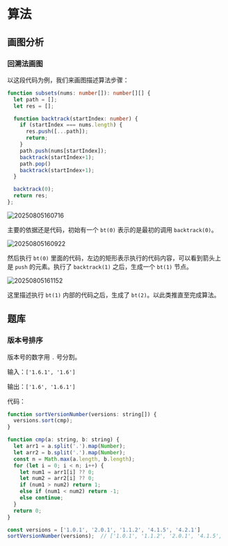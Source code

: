 # 算法

## 画图分析

### 回溯法画图

以这段代码为例，我们来画图描述算法步骤：

```ts
function subsets(nums: number[]): number[][] {
  let path = [];
  let res = [];

  function backtrack(startIndex: number) {
    if (startIndex === nums.length) {
      res.push([...path]);
      return;
    }
    path.push(nums[startIndex]);
    backtrack(startIndex+1);
    path.pop()
    backtrack(startIndex+1);
  }

  backtrack(0);
  return res;
};
```

![20250805160716](https://kat-tc.oss-cn-chengdu.aliyuncs.com/20250805160716.png)

主要的依据还是代码，初始有一个 `bt(0)` 表示的是最初的调用 `backtrack(0)`。

![20250805160922](https://kat-tc.oss-cn-chengdu.aliyuncs.com/20250805160922.png)

然后执行 `bt(0)` 里面的代码，左边的矩形表示执行的代码内容，可以看到箭头上是 `push` 的元素。执行了 `backtrack(1)` 之后，生成一个 `bt(1)` 节点。

![20250805161152](https://kat-tc.oss-cn-chengdu.aliyuncs.com/20250805161152.png)

这里描述执行 `bt(1)` 内部的代码之后，生成了 `bt(2)`。以此类推直至完成算法。

## 题库

### 版本号排序

版本号的数字用 `.` 号分割。

输入：`['1.6.1', '1.6']`

输出：`['1.6', '1.6.1']`

代码：

```js
function sortVersionNumber(versions: string[]) {
  versions.sort(cmp);
}

function cmp(a: string, b: string) {
  let arr1 = a.split('.').map(Number);
  let arr2 = b.split('.').map(Number);
  const n = Math.max(a.length, b.length);
  for (let i = 0; i < n; i++) {
    let num1 = arr1[i] ?? 0;
    let num2 = arr2[i] ?? 0;
    if (num1 > num2) return 1;
    else if (num1 < num2) return -1;
    else continue;
  }
  return 0;
}

const versions = ['1.0.1', '2.0.1', '1.1.2', '4.1.5', '4.2.1']
sortVersionNumber(versions);  // ['1.0.1', '1.1.2', '2.0.1', '4.1.5', '4.2.1']
```

